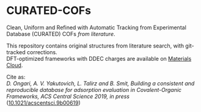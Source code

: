 # CURATED-COFs
Clean, Uniform and Refined with Automatic Tracking from Experimental Database (CURATED) COFs *from literature*.

This repository contains original structures from literature search, with git-tracked corrections. \
DFT-optimized frameworks with DDEC charges are available on [Materials Cloud](https://www.materialscloud.org/discover/curated-cofs).

Cite as: \
*D. Ongari, A. V. Yakutovich, L. Talirz and B. Smit, Building a consistent and reproducible database for adsorption evaluation in Covalent-Organic Frameworks, ACS Central Science 2019, in press* ([10.1021/acscentsci.9b00619](https://doi.org/10.1021/acscentsci.9b00619))
